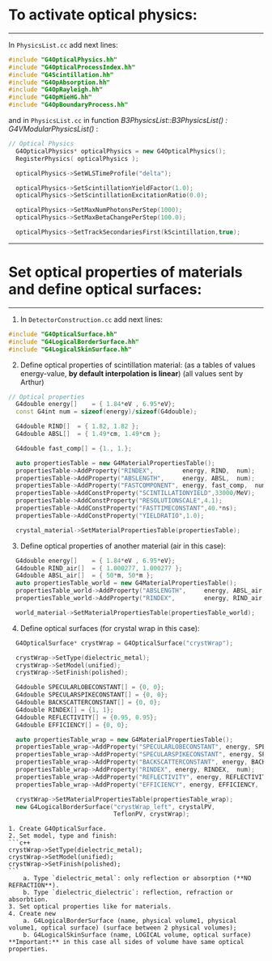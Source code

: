 To activate optical physics:
============================
***
In `PhysicsList.cc` add next lines:

```c++
#include "G4OpticalPhysics.hh"
#include "G4OpticalProcessIndex.hh"
#include "G4Scintillation.hh"
#include "G4OpAbsorption.hh"
#include "G4OpRayleigh.hh"
#include "G4OpMieHG.hh"
#include "G4OpBoundaryProcess.hh"
```
and in `PhysicsList.cc` in function *B3PhysicsList::B3PhysicsList()
: G4VModularPhysicsList()* :
```c++
// Optical Physics
  G4OpticalPhysics* opticalPhysics = new G4OpticalPhysics();
  RegisterPhysics( opticalPhysics );

  opticalPhysics->SetWLSTimeProfile("delta");

  opticalPhysics->SetScintillationYieldFactor(1.0);
  opticalPhysics->SetScintillationExcitationRatio(0.0);

  opticalPhysics->SetMaxNumPhotonsPerStep(1000);
  opticalPhysics->SetMaxBetaChangePerStep(100.0);

  opticalPhysics->SetTrackSecondariesFirst(kScintillation,true);
```
***

Set optical properties of materials and define optical surfaces:
================================================================
***

1. In `DetectorConstruction.cc` add next lines:

```c++
#include "G4OpticalSurface.hh"
#include "G4LogicalBorderSurface.hh"
#include "G4LogicalSkinSurface.hh"
```
2. Define optical properties of scintillation material:
    (as a tables of values energy-value, **by default interpolation is linear**)
    (all values sent by Arthur)
```c++
// Optical properties
  G4double energy[]    = { 1.84*eV , 6.95*eV};
  const G4int num = sizeof(energy)/sizeof(G4double);

  G4double RIND[]  = { 1.82, 1.82 };
  G4double ABSL[]  = { 1.49*cm, 1.49*cm };

  G4double fast_comp[] = {1., 1.};

  auto propertiesTable = new G4MaterialPropertiesTable();
  propertiesTable->AddProperty("RINDEX",        energy, RIND,  num);
  propertiesTable->AddProperty("ABSLENGTH",     energy, ABSL,  num);
  propertiesTable->AddProperty("FASTCOMPONENT", energy, fast_comp,  num);
  propertiesTable->AddConstProperty("SCINTILLATIONYIELD",33000/MeV);
  propertiesTable->AddConstProperty("RESOLUTIONSCALE",4.1);
  propertiesTable->AddConstProperty("FASTTIMECONSTANT",40.*ns);
  propertiesTable->AddConstProperty("YIELDRATIO",1.0);

  crystal_material->SetMaterialPropertiesTable(propertiesTable);
```
3. Define optical properties of another material (air in this case):
```c++
  G4double energy[]    = { 1.84*eV , 6.95*eV};
  G4double RIND_air[]  = { 1.000277, 1.000277 };
  G4double ABSL_air[]  = { 50*m, 50*m };
  auto propertiesTable_world = new G4MaterialPropertiesTable();
  propertiesTable_world->AddProperty("ABSLENGTH",     energy, ABSL_air,  num);
  propertiesTable_world->AddProperty("RINDEX",        energy, RIND_air,  num);

  world_material->SetMaterialPropertiesTable(propertiesTable_world);
```
4. Define optical surfaces (for crystal wrap in this case):
```c++
  G4OpticalSurface* crystWrap = G4OpticalSurface("crystWrap");

  crystWrap->SetType(dielectric_metal);
  crystWrap->SetModel(unified);
  crystWrap->SetFinish(polished);

  G4double SPECULARLOBECONSTANT[] = {0, 0};
  G4double SPECULARSPIKECONSTANT[] = {0, 0};
  G4double BACKSCATTERCONSTANT[] = {0, 0};
  G4double RINDEX[] = {1, 1};
  G4double REFLECTIVITY[] = {0.95, 0.95};
  G4double EFFICIENCY[] = {0, 0};

  auto propertiesTable_wrap = new G4MaterialPropertiesTable();
  propertiesTable_wrap->AddProperty("SPECULARLOBECONSTANT", energy, SPECULARLOBECONSTANT,  num);
  propertiesTable_wrap->AddProperty("SPECULARSPIKECONSTANT", energy, SPECULARSPIKECONSTANT,  num);
  propertiesTable_wrap->AddProperty("BACKSCATTERCONSTANT", energy, BACKSCATTERCONSTANT,  num);
  propertiesTable_wrap->AddProperty("RINDEX", energy, RINDEX,  num);
  propertiesTable_wrap->AddProperty("REFLECTIVITY", energy, REFLECTIVITY,  num);
  propertiesTable_wrap->AddProperty("EFFICIENCY", energy, EFFICIENCY,  num);

  crystWrap->SetMaterialPropertiesTable(propertiesTable_wrap);
  new G4LogicalBorderSurface("crystWrap_left", crystalPV,
                             TeflonPV, crystWrap);
```
    1. Create G4OpticalSurface.
    2. Set model, type and finish:
    ```c++
    crystWrap->SetType(dielectric_metal);
    crystWrap->SetModel(unified);
    crystWrap->SetFinish(polished);
    ```
        a. Type `dielectric_metal`: only reflection or absorption (**NO REFRACTION**).
        b. Type `dielectric_dielectric`: reflection, refraction or absorbtion.
    3. Set optical properties like for materials.
    4. Create new 
        a. G4LogicalBorderSurface (name, physical volume1, physical volume1, optical surface) (surface between 2 physical volumes);
        b. G4LogicalSkinSurface (name, LOGICAL volume, optical surface) **Important:** in this case all sides of volume have same optical properties. 

